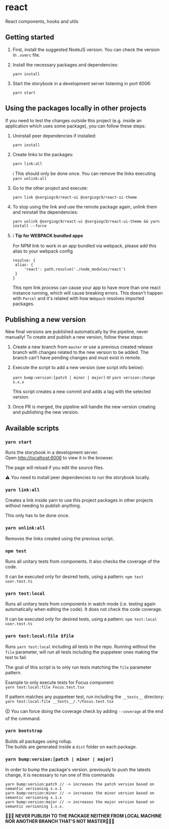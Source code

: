 # react

React components, hooks and utils

## Getting started

1. First, install the suggested NodeJS version. You can check the version in `.nvmrc` file.

2. Install the necessary packages and dependencies:

   `yarn install`

3. Start the storybook in a development server listening in port 6006:

   `yarn start`

## Using the packages locally in other projects

If you need to test the changes outside this project (e.g. inside an application which uses some package), you can follow these steps:

1. Uninstall peer dependencies if installed:

   `yarn install`

2. Create links to the packages:

   `yarn link:all`

   ℹ️ This should only be done once. You can remove the links executing `yarn unlink:all`

3. Go to the other project and execute:

   `yarn link @sergiogc9/react-ui @sergiogc9/react-ui-theme`

4. To stop using the link and use the remote package again, unlink them and reinstall the dependencies:

   `yarn unlink @sergiogc9/react-ui @sergiogc9/react-ui-theme && yarn install --force`

5. ℹ️ **Tip for WEBPACK bundled apps**

   For NPM link to work in an app bundled via webpack, please add this alias to your webpack config

   ```
   resolve: {
   	alias: {
   		'react': path.resolve('./node_modules/react')
   	}
   }
   ```

   This npm link process can cause your app to have more than one react instance running, which will cause breaking errors. This doesn't happen with `Parcel` and it's related with how `Webpack` resolves imported packages.

## Publishing a new version

New final versions are published automatically by the pipeline, never manually! To create and publish a new version, follow these steps:

1. Create a new branch from `master` or use a previous created release branch with changes related to the new version to be added. The branch can't have pending changes and must exist in remote.

2. Execute the script to add a new version (see script info below):

   `yarn bump:version:[patch | minor | major]` or `yarn version:change x.x.x`

   This script creates a new commit and adds a tag with the selected version.

3. Once PR is merged, the pipeline will handle the new version creating and publishing the new version.

## Available scripts

### `yarn start`

Runs the storybook in a development server.<br />
Open [http://localhost:6006](http://localhost:6006) to view it in the browser.

The page will reload if you edit the source files.<br />

⚠️ You need to install peer dependencies to run the storybook locally.

### `yarn link:all`

Creates a link inside yarn to use this project packages in other projects without needing to publish anything.

This only has to be done once.

### `yarn unlink:all`

Removes the links created using the previous script.

### `npm test`

Runs all unitary tests from components. It also checks the coverage of the code.<br>

It can be executed only for desired tests, using a pattern: `npm test user.test.ts`

### `yarn test:local`

Runs all unitary tests from components in watch mode (i.e. testing again automatically when editing the code). It does not check the code coverage.<br>

It can be executed only for desired tests, using a pattern: `npm test:local user.test.ts`

### `yarn test:local:file $file`

Runs `yarn test:local` including all tests in the repo. Running without the `file` parameter, will run all tests including the puppeteer ones making the test to fail.<br>

The goal of this script is to only run tests matching the `file` parameter pattern.

Example to only execute tests for Focus component:<br/>
`yarn test:local:file Focus.test.tsx` <br/>

If pattern matches any puppeteer test, run including the `__tests__` directory:<br/>
`yarn test:local:file __tests__/.*/Focus.test.tsx`

🛈 You can force doing the coverage check by adding `--coverage` at the end of the command.

### `yarn bootstrap`

Builds all packages using rollup.<br>
The builds are generated inside a `dist` folder on each package.

### `yarn bump:version:[patch | minor | major]`

In order to bump the package's version. previously to push the latests change, it is necessary to run one of this commands

```
yarn bump:version:patch // -> increases the patch version based on semantic versioning x.x.1
yarn bump:version:minor // -> increases the minor version based on semantic versioning x.1.x
yarn bump:version:major // -> increases the major version based on semantic versioning 1.x.x.
```

🚫🚫🚫 **NEVER PUBLISH TO THE PACKAGE NEITHER FROM LOCAL MACHINE NOR ANOTHER BRANCH THAT'S NOT MASTER**🚫🚫🚫
